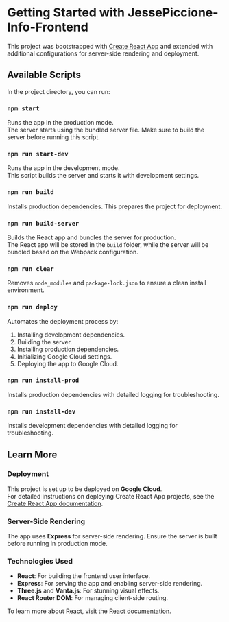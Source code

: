 # Getting Started with JessePiccione-Info-Frontend

This project was bootstrapped with [Create React App](https://github.com/facebook/create-react-app) and extended with additional configurations for server-side rendering and deployment.

## Available Scripts

In the project directory, you can run:

### `npm start`

Runs the app in the production mode.  
The server starts using the bundled server file. Make sure to build the server before running this script.

### `npm run start-dev`

Runs the app in the development mode.  
This script builds the server and starts it with development settings.  

### `npm run build`

Installs production dependencies. This prepares the project for deployment.

### `npm run build-server`

Builds the React app and bundles the server for production.  
The React app will be stored in the `build` folder, while the server will be bundled based on the Webpack configuration.

### `npm run clear`

Removes `node_modules` and `package-lock.json` to ensure a clean install environment.

### `npm run deploy`

Automates the deployment process by:
1. Installing development dependencies.
2. Building the server.
3. Installing production dependencies.
4. Initializing Google Cloud settings.
5. Deploying the app to Google Cloud.

### `npm run install-prod`

Installs production dependencies with detailed logging for troubleshooting.

### `npm run install-dev`

Installs development dependencies with detailed logging for troubleshooting.

## Learn More

### Deployment

This project is set up to be deployed on **Google Cloud**.  
For detailed instructions on deploying Create React App projects, see the [Create React App documentation](https://facebook.github.io/create-react-app/docs/deployment).

### Server-Side Rendering

The app uses **Express** for server-side rendering. Ensure the server is built before running in production mode.  

### Technologies Used

- **React**: For building the frontend user interface.
- **Express**: For serving the app and enabling server-side rendering.
- **Three.js** and **Vanta.js**: For stunning visual effects.
- **React Router DOM**: For managing client-side routing.

To learn more about React, visit the [React documentation](https://reactjs.org/).
